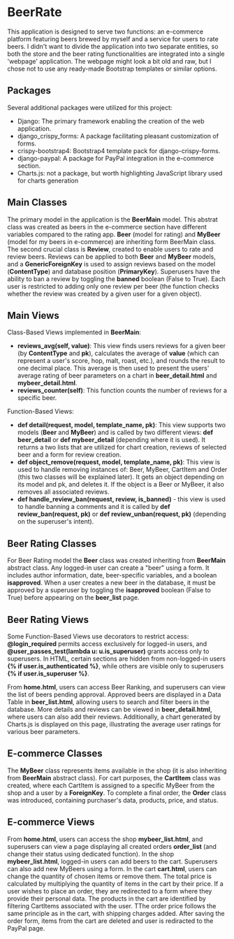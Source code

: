 # BeerRate

This application is designed to serve two functions: an e-commerce platform featuring beers brewed by myself and a service for users to rate beers.
I didn't want to divide the application into two separate entities, so both the store and the beer rating functionalities are integrated into a single 'webpage' application.
The webpage might look a bit old and raw, but I chose not to use any ready-made Bootstrap templates or similar options.

## Packages

Several additional packages were utilized for this project:

- Django: The primary framework enabling the creation of the web application.
- django_crispy_forms: A package facilitating pleasant customization of forms.
- crispy-bootstrap4: Bootstrap4 template pack for django-crispy-forms.
- django-paypal: A package for PayPal integration in the e-commerce section.
- Charts.js: not a package, but worth highlighting JavaScript library used for charts generation

## Main Classes

The primary model in the application is the **BeerMain** model. This abstrat class was created as beers in the e-commerce section have different variables compared to the rating app. **Beer** (model for rating) and **MyBeer** (model for my beers in e-commerce) are inheriting form BeerMain class. 
The second crucial class is **Review**, created to enable users to rate and review beers. Reviews can be applied to both **Beer** and **MyBeer** models, and a **GenericForeignKey** is used to assign reviews based on the model (**ContentType**) and database position (**PrimaryKey**). Superusers have the ability to ban a review by toggling the **banned** boolean (False to True). Each user is restricted to adding only one review per beer (the function checks whether the review was created by a given user for a given object).

## Main Views

Class-Based Views implemented in **BeerMain**: 
- **reviews_avg(self, value)**: This view finds users reviews for a given beer (by **ContentType** and **pk**), calculates the average of **value** (which can represent a user's score, hop, malt, roast, etc.), and rounds the result to one decimal place. This average is then used to present the users' average rating of beer parameters on a chart in **beer_detail.html** and **mybeer_detail.html**.
- **reviews_counter(self)**: This function counts the number of reviews for a specific beer.

Function-Based Views:
- **def detail(request, model, template_name, pk)**: This view supports two models (**Beer** and **MyBeer**) and is called by two different views: **def beer_detail** or **def mybeer_detail** (depending where it is used). It returns a two lists that are utilized for chart creation, reviews of selected beer and a form for review creation.
- **def object_remove(request, model, template_name, pk)**: This view is used to handle removing instances of: Beer, MyBeer, CartItem and Order (this two classes will be explained later). It gets an object depending on its model and pk, and deletes it. If the object is a Beer or MyBeer, it also removes all associated reviews.
- **def handle_review_ban(request, review, is_banned)** - this view is used to handle banning a comments and it is called by **def review_ban(request, pk)** or **def review_unban(request, pk)** (depending on the superuser's intent).

## Beer Rating Classes

For Beer Rating model the **Beer** class was created inheriting from **BeerMain** abstract class. Any logged-in user can create a "beer" using a form. It includes author information, date, beer-specific variables, and a boolean **isapproved**. When a user creates a new beer in the database, it must be approved by a superuser by toggling the **isapproved** boolean (False to True) before appearing on the **beer_list** page.

## Beer Rating Views

Some Function-Based Views use decorators to restrict access: **@login_required**  permits access exclusively for logged-in users, and **@user_passes_test(lambda u: u.is_superuser)** grants access only to superusers. In HTML, certain sections are hidden from non-logged-in users **{% if user.is_authenticated %}**, while others are visible only to superusers **{% if user.is_superuser %}**.

From **home.html**, users can access Beer Ranking, and superusers can view the list of beers pending approval. Approved beers are displayed in a Data Table in **beer_list.html**, allowing users to search and filter beers in the database. More details and reviews can be viewed in **beer_detail.html**, where users can also add their reviews. Additionally, a chart generated by Charts.js is displayed on this page, illustrating the average user ratings for various beer parameters.

## E-commerce Classes

The **MyBeer** class represents items available in the shop (it is also inheriting from **BeerMain** abstract class). For cart purposes, the **CartItem** class was created, where each CartItem is assigned to a specific MyBeer from the shop and a user by a **ForeignKey**. To complete a final order, the **Order** class was introduced, containing purchaser's data, products, price, and status.

## E-commerce Views

From **home.html**, users can access the shop **mybeer_list.html**, and superusers can view a page displaying all created orders **order_list** (and change their status using dedicated function). In the shop **mybeer_list.html**, logged-in users can add beers to the cart. Superusers can also add new MyBeers using a form. In the cart **cart.html**, users can change the quantity of chosen items or remove them. The total price is calculated by multiplying the quantity of items in the cart by their price.  If a user wishes to place an order, they are redirected to a form where they provide their personal data. The products in the cart are identified by filtering CartItems associated with the user. TThe order price follows the same principle as in the cart, with shipping charges added. After saving the order form, items from the cart are deleted and user is rediracted to the PayPal page. 




